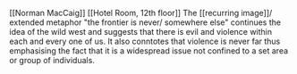 [[Norman MacCaig]] [[Hotel Room, 12th floor]]
The [[recurring image]]/ extended metaphor "the frontier is never/ somewhere else" continues the idea of the wild west and suggests that there is evil and violence within each and every one of us. It also conntotes that violence is never far thus emphasising the fact that it is a widespread issue not confined to a set area or group of individuals.